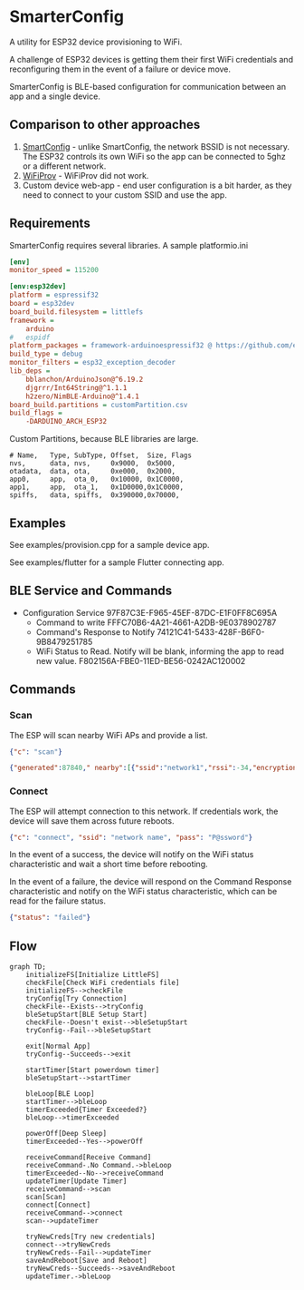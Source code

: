 # SmarterConfig

A utility for ESP32 device provisioning to WiFi.

A challenge of ESP32 devices is getting them their first WiFi credentials and reconfiguring them in the event of a failure or device move.

SmarterConfig is BLE-based configuration for communication between an app and a single device.

## Comparison to other approaches
1. [SmartConfig](https://github.com/espressif/arduino-esp32/blob/master/libraries/WiFi/examples/WiFiSmartConfig/WiFiSmartConfig.ino) - unlike SmartConfig, the network BSSID is not necessary. The ESP32 controls its own WiFi so the app can be connected to 5ghz or a different network.
1. [WiFiProv](https://github.com/espressif/arduino-esp32/blob/master/libraries/WiFiProv/examples/WiFiProv/WiFiProv.ino) - WiFiProv did not work.
1. Custom device web-app - end user configuration is a bit harder, as they need to connect to your custom SSID and use the app.

## Requirements
SmarterConfig requires several libraries. A sample platformio.ini
```ini
[env]
monitor_speed = 115200

[env:esp32dev]
platform = espressif32
board = esp32dev
board_build.filesystem = littlefs
framework =
	arduino
#	espidf
platform_packages = framework-arduinoespressif32 @ https://github.com/espressif/arduino-esp32.git#2.0.9
build_type = debug
monitor_filters = esp32_exception_decoder
lib_deps = 
	bblanchon/ArduinoJson@^6.19.2
	djgrrr/Int64String@^1.1.1
	h2zero/NimBLE-Arduino@^1.4.1
board_build.partitions = customPartition.csv
build_flags =
	-DARDUINO_ARCH_ESP32
```

Custom Partitions, because BLE libraries are large.
```csv
# Name,   Type, SubType, Offset,  Size, Flags
nvs,      data, nvs,     0x9000,  0x5000,
otadata,  data, ota,     0xe000,  0x2000,
app0,     app,  ota_0,   0x10000, 0x1C0000,
app1,     app,  ota_1,   0x1D0000,0x1C0000,
spiffs,   data, spiffs,  0x390000,0x70000,
```

## Examples

See examples/provision.cpp for a sample device app.

See examples/flutter for a sample Flutter connecting app.

## BLE Service and Commands

- Configuration Service 97F87C3E-F965-45EF-87DC-E1F0FF8C695A
  - Command to write FFFC70B6-4A21-4661-A2DB-9E0378902787
  - Command's Response to Notify 74121C41-5433-428F-B6F0-9B8479251785
  - WiFi Status to Read. Notify will be blank, informing the app to read new value. F802156A-FBE0-11ED-BE56-0242AC120002

## Commands
### Scan
The ESP will scan nearby WiFi APs and provide a list.
```json
{"c": "scan"}
```
```json
{"generated":87840," nearby":[{"ssid":"network1","rssi":-34,"encryption":"wpa2"},{"ssid":"Network Number 2","rssi":-89,"encryption":"wpa2"}]}
```

### Connect
The ESP will attempt connection to this network. If credentials work, the device will save them across future reboots.
```json
{"c": "connect", "ssid": "network name", "pass": "P@ssword"}
```
In the event of a success, the device will notify on the WiFi status characteristic and wait a short time before rebooting.

In the event of a failure, the device will respond on the Command Response characteristic and notify on the WiFi status characteristic, which can be read for the failure status.
```json
{"status": "failed"}
```
## Flow
```mermaid
graph TD;
    initializeFS[Initialize LittleFS]
    checkFile[Check WiFi credentials file]
    initializeFS-->checkFile
    tryConfig[Try Connection]
    checkFile--Exists-->tryConfig
    bleSetupStart[BLE Setup Start]
    checkFile--Doesn't exist-->bleSetupStart
    tryConfig--Fail-->bleSetupStart

    exit[Normal App]
    tryConfig--Succeeds-->exit

    startTimer[Start powerdown timer]
    bleSetupStart-->startTimer

    bleLoop[BLE Loop]
    startTimer-->bleLoop
    timerExceeded{Timer Exceeded?}
    bleLoop-->timerExceeded

    powerOff[Deep Sleep]
    timerExceeded--Yes-->powerOff

    receiveCommand[Receive Command]
    receiveCommand-.No Command.->bleLoop
    timerExceeded--No-->receiveCommand
    updateTimer[Update Timer]
    receiveCommand-->scan
    scan[Scan]
    connect[Connect]
    receiveCommand-->connect
    scan-->updateTimer

    tryNewCreds[Try new credentials]
    connect-->tryNewCreds
    tryNewCreds--Fail-->updateTimer
    saveAndReboot[Save and Reboot]
    tryNewCreds--Succeeds-->saveAndReboot
    updateTimer.->bleLoop
```